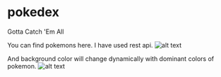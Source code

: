 # pokedex

Gotta Catch 'Em All

You can find pokemons here. I have used rest api. 
![alt text](https://cdn.discordapp.com/attachments/252814654114365441/915571160790470676/main_page.jpg)

And background color will change dynamically with dominant colors of pokemon.
![alt text](https://cdn.discordapp.com/attachments/252814654114365441/915571161042137088/details.jpg)
